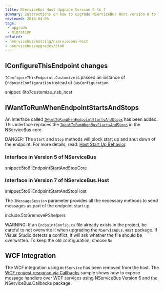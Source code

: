 ```yaml
---
title: NServiceBus Host Upgrade Version 6 to 7
summary: Instructions on how to upgrade NServiceBus Host Version 6 to 7.
reviewed: 2016-04-06
tags:
 - upgrade
 - migration
related:
- nservicebus/hosting/nservicebus-host
- nservicebus/upgrades/5to6
---
```



## IConfigureThisEndpoint changes

`IConfigureThisEndpoint.Customize` is passed an instance of `EndpointConfiguration` instead of `BusConfiguration`.

snippet: 6to7customize_nsb_host


## IWantToRunWhenEndpointStartsAndStops

An interface called [`IWantToRunWhenEndpointStartsAndStops`](/nservicebus/hosting/nservicebus-host/) has been added. This interface replaces the [`IWantToRunWhenBusStartsAndStops`](/nservicebus/lifecycle/endpointstartandstop.md) in the NServiceBus core.

DANGER: The `Start` and `Stop` methods will block start up and shut down of the endpoint. For more details, read: [Host Start Up Behavior](/nservicebus/hosting/nservicebus-host/#startup-behavior).


### Interface in Version 5 of NServiceBus

snippet:5to6-EndpointStartAndStopCore


### Interface in Version 7 of NServiceBus.Host

snippet:5to6-EndpointStartAndStopHost


The `IMessageSession` parameter provides all the necessary methods to send messages as part of the endpoint start up.

include:5to6removePShelpers

WARNING: If an `EndpointConfig.cs` file already exists in the project, be careful to not overwrite it when upgrading the `NServiceBus.Host` package. If Visual Studio detects a conflict, it will ask whether the file should be overwritten. To keep the old configuration, choose `No`.


## WCF Integration

The WCF integration using `WcfService` has been removed from the host. The [WCF request response via Callbacks](/samples/web/wcf-callbacks) sample shows how to expose message handlers over WCF services using NServiceBus Version 6 and the NServiceBus.Callbacks package.
